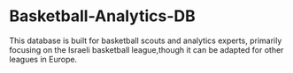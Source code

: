 # Basketball-Analytics-DB
This database is built for basketball scouts and analytics experts, primarily focusing on the Israeli basketball league,though it can be adapted for other leagues in Europe. 
